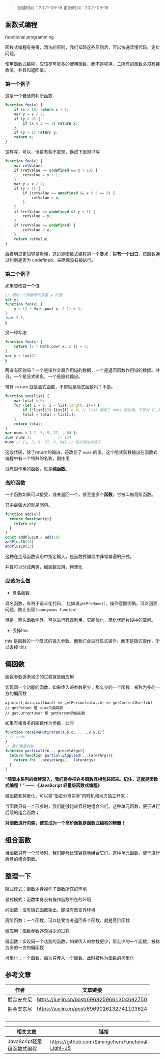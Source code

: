 > 创建时间：2021-09-18
> 更新时间：2021-09-18

## 函数式编程

functional programming

函数式编程有完善，清洗的原则，我们知晓这些原则后，可以快速读懂代码，定位问题。

使用函数式编程，应该尽可能多的使用函数，而不是程序，二所有的函数必须有接收值，并且和返回值。

### 第一个例子

这是一个普通的判断函数

```js
function foo(x) {
    if (x > 10) return x + 1;
    var y = x / 2;
    if (y > 3) {
        if (x % 2 == 0) return x;
    }
    if (y > 1) return y;
    return x;
}
```

这样写，可以，但是有些不直观，换成下面的书写

```js
function foo(x) {
    var retValue;
    if (retValue == undefined && x > 10) {
        retValue = x + 1;
    }
    var y = x / 2;
    if (y > 3) {
        if (retValue == undefined && x % 2 == 0) {
            retValue = x;
        }
    }
    if (retValue == undefined && y > 1) {
        retValue = y;
    }
    if (retValue == undefined) {
        retValue = x;
    }
    return retValue;
}
```

后者明显更加容易看懂，这边是函数式编程的一个要点：**只有一个出口**，该函数通过判断是否为 undefined，来确保没有被执行。

### 第二个例子

如果想改变一个值

```js
// 通过一个函数修改变量 y 的值
var y;
function foo(x) {
    y = (2 * Math.pow( x, 2 )) + 3;
}
foo( 2 );
y
```

换一种写法

```js
function foo(x) {
    return (2 * Math.pow( x, 2 )) + 3;
}
var y = foo(2)
y
```

两者有区别吗？一个是操作全局作用域的数据，一个是返回函数作用域的数据。并且，一个是显式输出，一个是隐式输出。

带有 `return` 就是显式函数，不带就是隐式函数吗？不是。

```js
function sum(list) {
    var total = 0;
    for (let i = 0; i < list.length; i++) {
        if (!list[i]) list[i] = 0; // list 使用了 nums 的引用，不是对 [1,3,9,..] 的值复制，而是引用复制。
        total = total + list[i];
    }
    return total;
}
var nums = [ 1, 3, 9, 27, , 84 ];
sum( nums );            // 124
nums // [1, 3, 9, 27, 0, 84] // 隐式输出改变了
```

这段代码，除了return的输出，还改变了 `nums` 的值，这个隐式函数输出在函数式编程中有一个特殊的名称，副作用

没有副作用的函数，就是**纯函数**。

### 高阶函数

一个函数如果可以接受，或者返回一个，甚至是多个**函数**，它被叫做高阶函数。

其中最强大的就是闭包。

```js
function add(x){
  return function(y){
    return x+y
  }
}
const addPlus10 = add(10)
addPlus10(10)
addPlus10(13)
```

这种在连续函数调用中指定输入，是函数式编程中非常普遍的形式。

并且可以分成两类，偏函数应用，柯里化

### 应该怎么做

- 具名函数

具名函数，有利于语义化代码， 比如说`getPreName()`，操作意图明确，可以回溯问题，防止出现`(anonymous functon)`

但是，箭头函数例外，可以进行有效利用，它能优化，简化代码片段中的空间。

- 丢掉this

this 是函数的一个隐式的输入参数。而我们会进行显式操作，而不是隐式操作，所以丢掉 this 

## 偏函数

函数参数逐渐减少的过程就是偏应用

实现同一个功能的函数，如果传入的参数更少，那么少的一个函数，被称为多的一方的偏函数

```
ajax(url,data,callback) => getPerson(data,cb) => getCurrentUser(cb)
// getPerson 是 ajax的偏函数
// getCurrentUser 是 getPerson的偏函数
```

如果有相当多的函数作为参数，此时

```js
function receiveMutiParam(a,b,c......,x,y,z){
  // code 
}
// 我们需要封装
function partical(fn,...presetArgs){
  return function partiallyApplied(...laterArgs){
    return fn(...presetArgs,...laterArgs)
  }
}
```

**“随着本系列的继续深入，我们将会把许多函数互相包装起来。记住，这就是函数式编程！” —— 《JavaScript 轻量级函数式编程》**

偏函数和柯里化，可以将“指定分离实参”的时机和地方独立开来；

当函数只有一个形参时，我们能够比较容易地组合它们。这种单元函数，便于进行后续的组合函数；

**对函数进行包装，使其成为一个高阶函数是函数式编程的精髓！**

## 组合函数

当函数只有一个形参时，我们能够比较容易地组合它们。这种单元函数，便于进行后续的组合函数。

## 整理一下

隐式模式：函数本身操作了函数所在的环境

显式模式：函数本身没有操作函数所在的环境

纯函数：没有隐式函数输出，即没有改变外环境

高阶函数：一个函数，可以接受或者返回多个函数，就是高阶函数

偏应用：函数参数逐渐减少的过程

偏函数：实现同一个功能的函数，如果传入的参数更少，那么少的一个函数，被称为多的一方的偏函数

柯里化：一个函数，每次只传入一个函数，此时被称为函数的柯里化







## 参考文章

| 作者       | 文章链接                                   |
| ---------- | ------------------------------------------ |
| 掘金安东尼 | https://juejin.cn/post/6968259661304692750 |
| 掘金安东尼 | https://juejin.cn/post/6969016132741103624 |
|            |                                            |
|            |                                            |
|            |                                            |
|            |                                            |



| 相关文章                   | 链接                                              |
| -------------------------- | ------------------------------------------------- |
| JavaScript轻量级函数式编程 | https://github.com/Simingchen/Functional-Light-JS |

